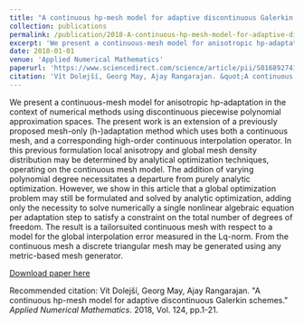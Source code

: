 ```yaml
---
title: "A continuous hp-mesh model for adaptive discontinuous Galerkin schemes"
collection: publications
permalink: /publication/2018-A-continuous-hp-mesh-model-for-adaptive-discontinuous-Galerkin-schemes.md
excerpt: 'We present a continuous-mesh model for anisotropic hp-adaptation in the context of numerical methods using discontinuous piecewise polynomial approximation spaces. The present work is an extension of a previously proposed mesh-only (h-)adaptation method which uses both a continuous mesh, and a corresponding high-order continuous interpolation operator. In this previous formulation local anisotropy and global mesh density distribution may be determined by analytical optimization techniques, operating on the continuous mesh model. The addition of varying polynomial degree necessitates a departure from purely analytic optimization. However, we show in this article that a global optimization problem may still be formulated and solved by analytic optimization, adding only the necessity to solve numerically a single nonlinear algebraic equation per adaptation step to satisfy a constraint on the total number of degrees of freedom. The result is a tailorsuited continuous mesh with respect to a model for the global interpolation error measured in the Lq-norm. From the continuous mesh a discrete triangular mesh may be generated using any metric-based mesh generator.'
date: 2018-01-01
venue: 'Applied Numerical Mathematics'
paperurl: 'https://www.sciencedirect.com/science/article/pii/S016892741730209X'
citation: 'Vít Dolejší, Georg May, Ajay Rangarajan. &quot;A continuous hp-mesh model for adaptive discontinuous Galerkin schemes.&quot; <i>Applied Numerical Mathematics</i>. 2018, Vol. 124, pp.1-21.'
---
```

We present a continuous-mesh model for anisotropic hp-adaptation in the context of numerical methods using discontinuous piecewise polynomial approximation spaces. The present work is an extension of a previously proposed mesh-only (h-)adaptation method which uses both a continuous mesh, and a corresponding high-order continuous interpolation operator. In this previous formulation local anisotropy and global mesh density distribution may be determined by analytical optimization techniques, operating on the continuous mesh model. The addition of varying polynomial degree necessitates a departure from purely analytic optimization. However, we show in this article that a global optimization problem may still be formulated and solved by analytic optimization, adding only the necessity to solve numerically a single nonlinear algebraic equation per adaptation step to satisfy a constraint on the total number of degrees of freedom. The result is a tailorsuited continuous mesh with respect to a model for the global interpolation error measured in the Lq-norm. From the continuous mesh a discrete triangular mesh may be generated using any metric-based mesh generator.

[Download paper here](https://www.sciencedirect.com/science/article/pii/S016892741730209X)

Recommended citation: Vít Dolejší, Georg May, Ajay Rangarajan. &quot;A continuous hp-mesh model for adaptive discontinuous Galerkin schemes.&quot; <i>Applied Numerical Mathematics</i>. 2018, Vol. 124, pp.1-21.